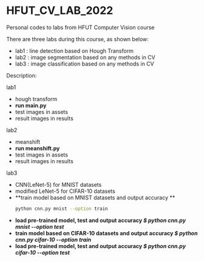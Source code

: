# HFUT_CV_LAB_2022
Personal codes to labs from HFUT Computer Vision course

There are three labs during this course, as shown below:
- lab1 : line detection based on Hough Transform
- lab2 : image segmentation based on any methods in CV
- lab3 : image classification based on any methods in CV

Description:

lab1
- hough transform
- **run main.py**
- test images in assets
- result images in results

lab2
- meanshift
- **run meanshift.py**
- test images in assets
- result images in results

lab3
- CNN(LeNet-5) for MNIST datasets
- modified LeNet-5 for CIFAR-10 datasets
- **train model based on MNIST datasets and output accuracy **
  ```bash
  python cnn.py mnist --option train
  ```
- **load pre-trained model, test and output accuracy *$ python cnn.py mnist --option test***
- **train model based on CIFAR-10 datasets and output accuracy *$ python cnn.py cifar-10 --option train***
- **load pre-trained model, test and output accuracy *$ python cnn.py cifar-10 --option test***
